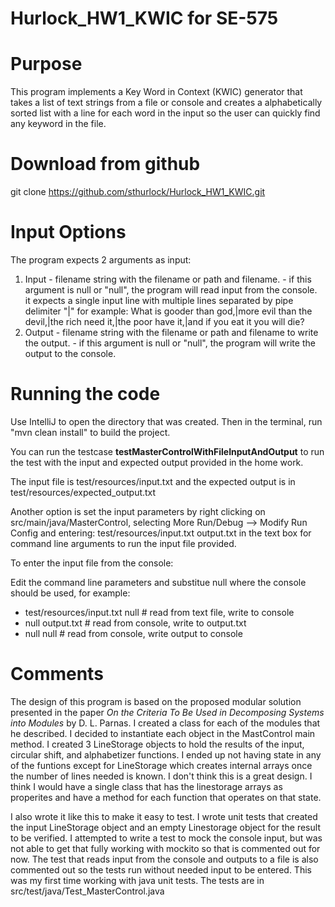 # Hurlock_HW1_KWIC for SE-575 

# Purpose
This program implements a Key Word in Context (KWIC) generator that takes a list of text strings from a file or console 
and creates a alphabetically sorted list with a line for each word in the input so the user can quickly find any keyword in the file.

# Download from github
git clone https://github.com/sthurlock/Hurlock_HW1_KWIC.git

# Input Options
The program expects 2 arguments as input:  
 1. Input  - filename string with the filename or path and filename.
           - if this argument is null or "null", the program will read input from the console.  
             it expects a single input line with multiple lines separated by pipe delimiter "|"
             for example: What is gooder than god,|more evil than the devil,|the rich need it,|the poor have it,|and if you eat it you will die?
 2. Output - filename string with the filename or path and filename to write the output.
           - if this argument is null or "null", the program will write the output to the console.
                    
# Running the code
Use IntelliJ to open the directory that was created.  Then in the terminal, run "mvn clean install" to build the project.

You can run the testcase **testMasterControlWithFileInputAndOutput** to run the test with the input and expected output provided in the home work.

The input file is test/resources/input.txt and the expected output is in test/resources/expected_output.txt


Another option is set the input parameters by right clicking on src/main/java/MasterControl, selecting More Run/Debug --> Modify Run Config and entering:
   test/resources/input.txt output.txt in the text box for command line arguments to run the input file provided.

To enter the input file from the console:

   Edit the command line parameters and substitue null where the console should be used, for example:
   * test/resources/input.txt null    # read from text file, write to console
   * null output.txt                  # read from console, write to output.txt
   * null null                        # read from console, write output to console

# Comments
The design of this program is based on the proposed modular solution presented in the paper *On the Criteria To Be Used in Decomposing Systems into Modules* by D. L. Parnas.  I created a class for each of the modules that he described.  I decided to instantiate each object in the MastControl main method.  I created 3 LineStorage objects to hold the results of the input, circular shift, and alphabetizer functions.  I ended up not having state in any of the funtions except for LineStorage which creates internal arrays once the number of lines needed is known.  I don't think this is a great design.  I think I would have a single class that has the linestorage arrays as properites and have a method for each function that operates on that state.  

I also wrote it like this to make it easy to test.  I wrote unit tests that created the input LineStorage object and an empty Linestorage object for the result to be verified.  I attempted to write a test to mock the console input, but was not able to get that fully working with mockito so that is commented out for now.  The test that reads input from the console and outputs to a file is also commented out so the tests run without needed input to be entered.  This was my first time working with java unit tests.  The tests are in src/test/java/Test_MasterControl.java
